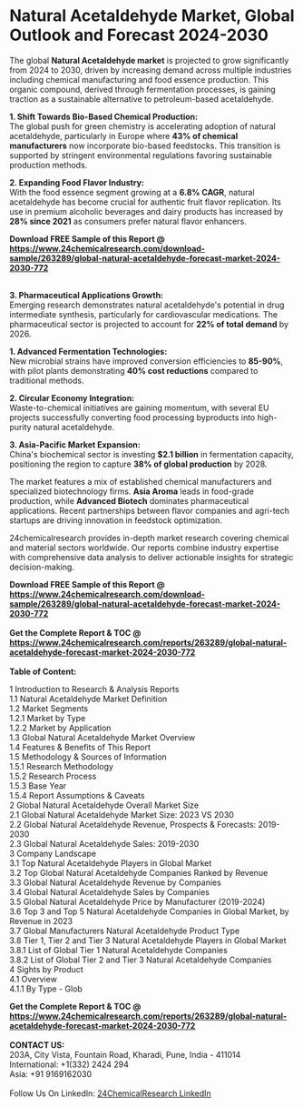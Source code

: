 <h1>Natural Acetaldehyde Market, Global Outlook and Forecast 2024-2030</h1><p>The global <strong>Natural Acetaldehyde market</strong> is projected to grow significantly from 2024 to 2030, driven by increasing demand across multiple industries including chemical manufacturing and food essence production. This organic compound, derived through fermentation processes, is gaining traction as a sustainable alternative to petroleum-based acetaldehyde.</p><p><strong>1. Shift Towards Bio-Based Chemical Production:</strong><br>
The global push for green chemistry is accelerating adoption of natural acetaldehyde, particularly in Europe where <strong>43% of chemical manufacturers</strong> now incorporate bio-based feedstocks. This transition is supported by stringent environmental regulations favoring sustainable production methods.</p><p><strong>2. Expanding Food Flavor Industry:</strong><br>
With the food essence segment growing at a <strong>6.8% CAGR</strong>, natural acetaldehyde has become crucial for authentic fruit flavor replication. Its use in premium alcoholic beverages and dairy products has increased by <strong>28% since 2021</strong> as consumers prefer natural flavor enhancers.</p><div><b>Download FREE Sample of this Report @ 
            <a href="https://www.24chemicalresearch.com/download-sample/263289/global-natural-acetaldehyde-forecast-market-2024-2030-772">
            https://www.24chemicalresearch.com/download-sample/263289/global-natural-acetaldehyde-forecast-market-2024-2030-772</a></b></div><br><p><strong>3. Pharmaceutical Applications Growth:</strong><br>
Emerging research demonstrates natural acetaldehyde's potential in drug intermediate synthesis, particularly for cardiovascular medications. The pharmaceutical sector is projected to account for <strong>22% of total demand</strong> by 2026.</p><p><strong>1. Advanced Fermentation Technologies:</strong><br>
New microbial strains have improved conversion efficiencies to <strong>85-90%</strong>, with pilot plants demonstrating <strong>40% cost reductions</strong> compared to traditional methods.</p><p><strong>2. Circular Economy Integration:</strong><br>
Waste-to-chemical initiatives are gaining momentum, with several EU projects successfully converting food processing byproducts into high-purity natural acetaldehyde.</p><p><strong>3. Asia-Pacific Market Expansion:</strong><br>
China's biochemical sector is investing <strong>$2.1 billion</strong> in fermentation capacity, positioning the region to capture <strong>38% of global production</strong> by 2028.</p><p>The market features a mix of established chemical manufacturers and specialized biotechnology firms. <strong>Asia Aroma</strong> leads in food-grade production, while <strong>Advanced Biotech</strong> dominates pharmaceutical applications. Recent partnerships between flavor companies and agri-tech startups are driving innovation in feedstock optimization.</p><p>24chemicalresearch provides in-depth market research covering chemical and material sectors worldwide. Our reports combine industry expertise with comprehensive data analysis to deliver actionable insights for strategic decision-making.</p><div><b>Download FREE Sample of this Report @ 
            <a href="https://www.24chemicalresearch.com/download-sample/263289/global-natural-acetaldehyde-forecast-market-2024-2030-772">
            https://www.24chemicalresearch.com/download-sample/263289/global-natural-acetaldehyde-forecast-market-2024-2030-772</a></b></div><br><div><b>Get the Complete Report & TOC @ 
            <a href="https://www.24chemicalresearch.com/reports/263289/global-natural-acetaldehyde-forecast-market-2024-2030-772">
            https://www.24chemicalresearch.com/reports/263289/global-natural-acetaldehyde-forecast-market-2024-2030-772</a></b></div><br>
            <b>Table of Content:</b><p>1 Introduction to Research & Analysis Reports<br />
    1.1 Natural Acetaldehyde Market Definition<br />
    1.2 Market Segments<br />
        1.2.1 Market by Type<br />
        1.2.2 Market by Application<br />
    1.3 Global Natural Acetaldehyde Market Overview<br />
    1.4 Features & Benefits of This Report<br />
    1.5 Methodology & Sources of Information<br />
        1.5.1 Research Methodology<br />
        1.5.2 Research Process<br />
        1.5.3 Base Year<br />
        1.5.4 Report Assumptions & Caveats<br />
2 Global Natural Acetaldehyde Overall Market Size<br />
    2.1 Global Natural Acetaldehyde Market Size: 2023 VS 2030<br />
    2.2 Global Natural Acetaldehyde Revenue, Prospects & Forecasts: 2019-2030<br />
    2.3 Global Natural Acetaldehyde Sales: 2019-2030<br />
3 Company Landscape<br />
    3.1 Top Natural Acetaldehyde Players in Global Market<br />
    3.2 Top Global Natural Acetaldehyde Companies Ranked by Revenue<br />
    3.3 Global Natural Acetaldehyde Revenue by Companies<br />
    3.4 Global Natural Acetaldehyde Sales by Companies<br />
    3.5 Global Natural Acetaldehyde Price by Manufacturer (2019-2024)<br />
    3.6 Top 3 and Top 5 Natural Acetaldehyde Companies in Global Market, by Revenue in 2023<br />
    3.7 Global Manufacturers Natural Acetaldehyde Product Type<br />
    3.8 Tier 1, Tier 2 and Tier 3 Natural Acetaldehyde Players in Global Market<br />
        3.8.1 List of Global Tier 1 Natural Acetaldehyde Companies<br />
        3.8.2 List of Global Tier 2 and Tier 3 Natural Acetaldehyde Companies<br />
4 Sights by Product<br />
    4.1 Overview<br />
        4.1.1 By Type - Glob</p><div><b>Get the Complete Report & TOC @ 
            <a href="https://www.24chemicalresearch.com/reports/263289/global-natural-acetaldehyde-forecast-market-2024-2030-772">
            https://www.24chemicalresearch.com/reports/263289/global-natural-acetaldehyde-forecast-market-2024-2030-772</a></b></div><br><b>CONTACT US:</b><br>
            203A, City Vista, Fountain Road, Kharadi, Pune, India - 411014<br>
            International: +1(332) 2424 294<br>
            Asia: +91 9169162030 <br><br>
            Follow Us On LinkedIn: <a href="https://www.linkedin.com/company/24chemicalresearch/">24ChemicalResearch LinkedIn</a>